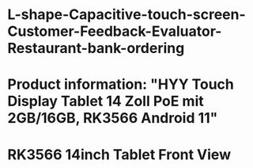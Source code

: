 # L-shape-Capacitive-touch-screen-Customer-Feedback-Evaluator-Restaurant-bank-ordering


# Product information: "HYY Touch Display Tablet 14 Zoll PoE mit 2GB/16GB, RK3566 Android 11"

# RK3566 14inch Tablet Front View
